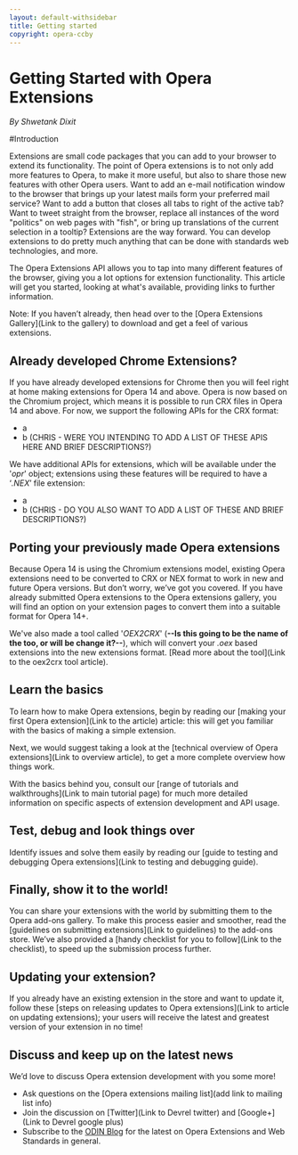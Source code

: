 ```yaml
---
layout: default-withsidebar
title: Getting started
copyright: opera-ccby
---
```


# Getting Started with Opera Extensions
*By Shwetank Dixit*

#Introduction

Extensions are small code packages that you can add to your browser to extend its functionality. The point of Opera extensions is to not only add more features to Opera, to make it more useful, but also to share those new features with other Opera users. Want to add an e-mail notification window to the browser that brings up your latest mails form your preferred mail service? Want to add a button that closes all tabs to right of the active tab? Want to tweet straight from the browser, replace all instances of the word "politics" on web pages with "fish", or bring up translations of the current selection in a tooltip? Extensions are the way forward. You can develop extensions to do pretty much anything that can be done with standards web technologies, and more.

The Opera Extensions API allows you to tap into many different features of the browser, giving you a lot options for extension functionality. This article will get you started, looking at what's available, providing links to further information.

Note: If you haven’t already, then head over to the [Opera Extensions Gallery](Link to the gallery) to download and get a feel of various extensions.

## Already developed Chrome Extensions?
If you have already developed extensions for Chrome then you will feel right at home making extensions for Opera 14 and above. Opera is now based on the Chromium project, which means it is possible to run CRX files in Opera 14 and above. For now, we support the following APIs for the CRX format:

* a
* b (CHRIS - WERE YOU INTENDING TO ADD A LIST OF THESE APIS HERE AND BRIEF DESCRIPTIONS?)

We have additional APIs for extensions, which will be available under the '*opr*' object; extensions using these features will be required to have a ‘*.NEX*’ file extension:

* a
* b (CHRIS - DO YOU ALSO WANT TO ADD A LIST OF THESE AND BRIEF DESCRIPTIONS?)

## Porting your previously made Opera extensions
Because Opera 14 is using the Chromium extensions model, existing Opera extensions need to be converted to CRX or NEX format to work in new and future Opera versions. But don’t worry, we’ve got you covered. If you have already submitted Opera extensions to the Opera extensions gallery, you will find an option on your extension pages to convert them into a suitable format for Opera 14+. 

We've also made a tool called '*OEX2CRX*' (**--Is this going to be the name of the too, or will be change it?--**), which will convert your *.oex* based extensions into the new extensions format. [Read more about the tool](Link to the oex2crx tool article). 

## Learn the basics
To learn how to make Opera extensions, begin by reading our [making your first Opera extension](Link to the article) article: this will get you familiar with the basics of making a simple extension.

Next, we would suggest taking a look at the [technical overview of Opera extensions](Link to overview article), to get a more complete overview how things work.

With the basics behind you, consult our [range of tutorials and walkthroughs](Link to main tutorial page) for much more detailed information on specific aspects of extension development and API usage. 

## Test, debug and look things over
Identify issues and solve them easily by reading our [guide to testing and debugging Opera extensions](Link to testing and debugging guide). 

## Finally, show it to the world!
You can share your extensions with the world by submitting them to the Opera add-ons gallery. To make this process easier and smoother, read the [guidelines on submitting extensions](Link to guidelines) to the add-ons store. We’ve also provided a [handy checklist for you to follow](Link to the checklist), to speed up the submission process further. 

## Updating your extension?
If you already have an existing extension in the store and want to update it, follow these [steps on releasing updates to Opera extensions](Link to article on updating extensions); your users will receive the latest and greatest version of your extension in no time! 

## Discuss and keep up on the latest news
We’d love to discuss Opera extension development with you some more! 

* Ask questions on the [Opera extensions mailing list](add link to mailing list info)
* Join the discussion on [Twitter](Link to Devrel twitter) and [Google+](Link to Devrel google plus) 
* Subscribe to the [ODIN Blog](http://my.opera.com/odin/blog/) for the latest on Opera Extensions and Web Standards in general.